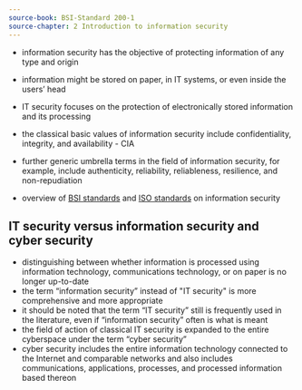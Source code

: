 ```yaml
---
source-book: BSI-Standard 200-1
source-chapter: 2 Introduction to information security
---
```

- information security has the objective of protecting information of any type and origin 
- information might be stored on paper, in IT systems, or even inside the users’ head
- IT security focuses on the protection of electronically stored information and its processing

- the classical basic values of information security include confidentiality, integrity, and availability - CIA
- further generic umbrella terms in the field of information security, for example, include authenticity, reliability, reliableness, resilience, and non-repudiation

- overview of [BSI standards](<BSI publications and standards on information security>) and [ISO standards](<ISO standards on information security>) on information security
## IT security versus information security and cyber security
- distinguishing between whether information is processed using information technology, communications technology, or on paper is no longer up-to-date
- the term “information security” instead of "IT security" is more comprehensive and more appropriate
- it should be noted that the term “IT security” still is frequently used in the literature, even if “information security” often is what is meant
- the field of action of classical IT security is expanded to the entire cyberspace under the term “cyber security”
- cyber security includes the entire information technology connected to the Internet and comparable networks and also includes communications, applications, processes, and processed information based thereon